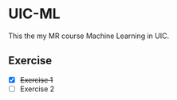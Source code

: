 # UIC-ML
This the my MR course Machine Learning in UIC.

## Exercise

- [x] ~~Exercise 1~~
- [ ] Exercise 2

